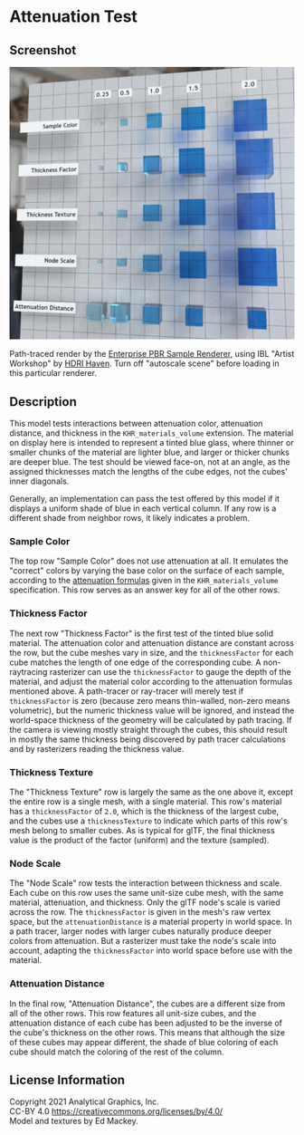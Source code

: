 # Attenuation Test

## Screenshot

![screenshot](screenshot/screenshot-large.jpg)

Path-traced render by the [Enterprise PBR Sample Renderer](https://github.com/DassaultSystemes-Technology/dspbr-pt), using IBL "Artist Workshop" by [HDRI Haven](https://hdrihaven.com/hdri/?h=artist_workshop).  Turn off "autoscale scene" before loading in this particular renderer.

## Description

This model tests interactions between attenuation color, attenuation distance, and thickness in the `KHR_materials_volume` extension.  The material on display here is intended to represent a tinted blue glass, where thinner or smaller chunks of the material are lighter blue, and larger or thicker chunks are deeper blue.  The test should be viewed face-on, not at an angle, as the assigned thicknesses match the lengths of the cube edges, not the cubes' inner diagonals.

Generally, an implementation can pass the test offered by this model if it displays a uniform shade of blue in each vertical column.  If any row is a different shade from neighbor rows, it likely indicates a problem.

### Sample Color

The top row "Sample Color" does not use attenuation at all.  It emulates the "correct" colors by varying the base color on the surface of each sample, according to the [attenuation formulas](https://github.com/KhronosGroup/glTF/tree/master/extensions/2.0/Khronos/KHR_materials_volume#attenuation) given in the `KHR_materials_volume` specification.  This row serves as an answer key for all of the other rows.

### Thickness Factor

The next row "Thickness Factor" is the first test of the tinted blue solid material.  The attenuation color and attenuation distance are constant across the row, but the cube meshes vary in size, and the `thicknessFactor` for each cube matches the length of one edge of the corresponding cube.  A non-raytracing rasterizer can use the `thicknessFactor` to gauge the depth of the material, and adjust the material color according to the attenuation formulas mentioned above.  A path-tracer or ray-tracer will merely test if `thicknessFactor` is zero (because zero means thin-walled, non-zero means volumetric), but the numeric thickness value will be ignored, and instead the world-space thickness of the geometry will be calculated by path tracing.  If the camera is viewing mostly straight through the cubes, this should result in mostly the same thickness being discovered by path tracer calculations and by rasterizers reading the thickness value.

### Thickness Texture

The "Thickness Texture" row is largely the same as the one above it, except the entire row is a single mesh, with a single material.  This row's material has a `thicknessFactor` of `2.0`, which is the thickness of the largest cube, and the cubes use a `thicknessTexture` to indicate which parts of this row's mesh belong to smaller cubes.  As is typical for glTF, the final thickness value is the product of the factor (uniform) and the texture (sampled).

### Node Scale

The "Node Scale" row tests the interaction between thickness and scale.  Each cube on this row uses the same unit-size cube mesh, with the same material, attenuation, and thickness.  Only the glTF node's scale is varied across the row.  The `thicknessFactor` is given in the mesh's raw vertex space, but the `attenuationDistance` is a material property in world space.  In a path tracer, larger nodes with larger cubes naturally produce deeper colors from attenuation.  But a rasterizer must take the node's scale into account, adapting the `thicknessFactor` into world space before use with the material.

### Attenuation Distance

In the final row, "Attenuation Distance", the cubes are a different size from all of the other rows.  This row features all unit-size cubes, and the attenuation distance of each cube has been adjusted to be the inverse of the cube's thickness on the other rows.  This means that although the size of these cubes may appear different, the shade of blue coloring of each cube should match the coloring of the rest of the column.

## License Information

Copyright 2021 Analytical Graphics, Inc.  
CC-BY 4.0 https://creativecommons.org/licenses/by/4.0/  
Model and textures by Ed Mackey.
